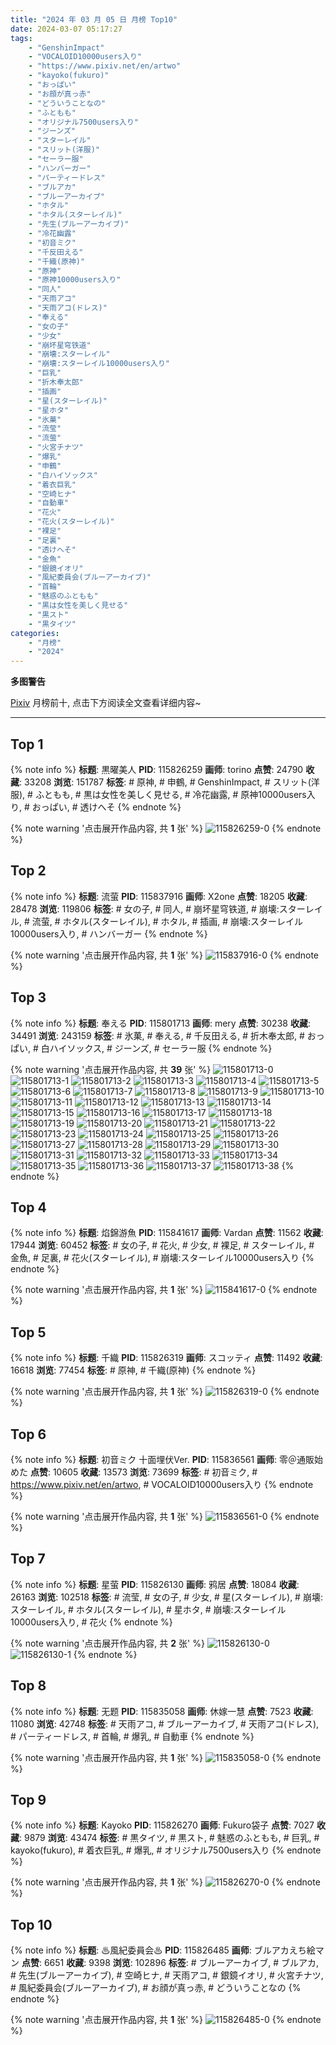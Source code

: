 ```yaml
---
title: "2024 年 03 月 05 日 月榜 Top10"
date: 2024-03-07 05:17:27
tags:
    - "GenshinImpact"
    - "VOCALOID10000users入り"
    - "https://www.pixiv.net/en/artwo"
    - "kayoko(fukuro)"
    - "おっぱい"
    - "お顔が真っ赤"
    - "どういうことなの"
    - "ふともも"
    - "オリジナル7500users入り"
    - "ジーンズ"
    - "スターレイル"
    - "スリット(洋服)"
    - "セーラー服"
    - "ハンバーガー"
    - "パーティードレス"
    - "ブルアカ"
    - "ブルーアーカイブ"
    - "ホタル"
    - "ホタル(スターレイル)"
    - "先生(ブルーアーカイブ)"
    - "冷花幽露"
    - "初音ミク"
    - "千反田える"
    - "千織(原神)"
    - "原神"
    - "原神10000users入り"
    - "同人"
    - "天雨アコ"
    - "天雨アコ(ドレス)"
    - "奉える"
    - "女の子"
    - "少女"
    - "崩坏星穹铁道"
    - "崩壊:スターレイル"
    - "崩壊:スターレイル10000users入り"
    - "巨乳"
    - "折木奉太郎"
    - "插画"
    - "星(スターレイル)"
    - "星ホタ"
    - "氷菓"
    - "流莹"
    - "流萤"
    - "火宮チナツ"
    - "爆乳"
    - "申鶴"
    - "白ハイソックス"
    - "着衣巨乳"
    - "空崎ヒナ"
    - "自動車"
    - "花火"
    - "花火(スターレイル)"
    - "裸足"
    - "足裏"
    - "透けへそ"
    - "金魚"
    - "銀鏡イオリ"
    - "風紀委員会(ブルーアーカイブ)"
    - "首輪"
    - "魅惑のふともも"
    - "黒は女性を美しく見せる"
    - "黒スト"
    - "黒タイツ"
categories:
    - "月榜"
    - "2024"
---
```


<i class="fa fa-triangle-exclamation"></i>**多图警告**<i class="fa fa-triangle-exclamation"></i>

[Pixiv](https://www.pixiv.net/) 月榜前十, 点击下方阅读全文查看详细内容~

<!-- more -->

---

## Top 1

{% note info %}
**标题**: 黒曜美人
**PID**: 115826259 **画师**: torino
**点赞**: 24790 **收藏**: 33208 **浏览**: 151787
**标签**: # 原神, # 申鶴, # GenshinImpact, # スリット(洋服), # ふともも, # 黒は女性を美しく見せる, # 冷花幽露, # 原神10000users入り, # おっぱい, # 透けへそ
{% endnote %}

{% note warning '点击展开作品内容, 共 **1** 张' %}
![115826259-0](https://i.pixiv.re/img-original/img/2024/02/07/01/14/46/115826259_p0.jpg)
{% endnote %}

## Top 2

{% note info %}
**标题**: 流萤
**PID**: 115837916 **画师**: X2one
**点赞**: 18205 **收藏**: 28478 **浏览**: 119806
**标签**: # 女の子, # 同人, # 崩坏星穹铁道, # 崩壊:スターレイル, # 流萤, # ホタル(スターレイル), # ホタル, # 插画, # 崩壊:スターレイル10000users入り, # ハンバーガー
{% endnote %}

{% note warning '点击展开作品内容, 共 **1** 张' %}
![115837916-0](https://i.pixiv.re/img-original/img/2024/02/07/13/39/01/115837916_p0.jpg)
{% endnote %}

## Top 3

{% note info %}
**标题**: 奉える
**PID**: 115801713 **画师**: mery
**点赞**: 30238 **收藏**: 34491 **浏览**: 243159
**标签**: # 氷菓, # 奉える, # 千反田える, # 折木奉太郎, # おっぱい, # 白ハイソックス, # ジーンズ, # セーラー服
{% endnote %}

{% note warning '点击展开作品内容, 共 **39** 张' %}
![115801713-0](https://i.pixiv.re/img-original/img/2024/02/06/01/00/10/115801713_p0.png)
![115801713-1](https://i.pixiv.re/img-original/img/2024/02/06/01/00/10/115801713_p1.png)
![115801713-2](https://i.pixiv.re/img-original/img/2024/02/06/01/00/10/115801713_p2.png)
![115801713-3](https://i.pixiv.re/img-original/img/2024/02/06/01/00/10/115801713_p3.png)
![115801713-4](https://i.pixiv.re/img-original/img/2024/02/06/01/00/10/115801713_p4.png)
![115801713-5](https://i.pixiv.re/img-original/img/2024/02/06/01/00/10/115801713_p5.png)
![115801713-6](https://i.pixiv.re/img-original/img/2024/02/06/01/00/10/115801713_p6.png)
![115801713-7](https://i.pixiv.re/img-original/img/2024/02/06/01/00/10/115801713_p7.png)
![115801713-8](https://i.pixiv.re/img-original/img/2024/02/06/01/00/10/115801713_p8.png)
![115801713-9](https://i.pixiv.re/img-original/img/2024/02/06/01/00/10/115801713_p9.png)
![115801713-10](https://i.pixiv.re/img-original/img/2024/02/06/01/00/10/115801713_p10.png)
![115801713-11](https://i.pixiv.re/img-original/img/2024/02/06/01/00/10/115801713_p11.png)
![115801713-12](https://i.pixiv.re/img-original/img/2024/02/06/01/00/10/115801713_p12.png)
![115801713-13](https://i.pixiv.re/img-original/img/2024/02/06/01/00/10/115801713_p13.png)
![115801713-14](https://i.pixiv.re/img-original/img/2024/02/06/01/00/10/115801713_p14.png)
![115801713-15](https://i.pixiv.re/img-original/img/2024/02/06/01/00/10/115801713_p15.png)
![115801713-16](https://i.pixiv.re/img-original/img/2024/02/06/01/00/10/115801713_p16.png)
![115801713-17](https://i.pixiv.re/img-original/img/2024/02/06/01/00/10/115801713_p17.png)
![115801713-18](https://i.pixiv.re/img-original/img/2024/02/06/01/00/10/115801713_p18.png)
![115801713-19](https://i.pixiv.re/img-original/img/2024/02/06/01/00/10/115801713_p19.png)
![115801713-20](https://i.pixiv.re/img-original/img/2024/02/06/01/00/10/115801713_p20.png)
![115801713-21](https://i.pixiv.re/img-original/img/2024/02/06/01/00/10/115801713_p21.png)
![115801713-22](https://i.pixiv.re/img-original/img/2024/02/06/01/00/10/115801713_p22.png)
![115801713-23](https://i.pixiv.re/img-original/img/2024/02/06/01/00/10/115801713_p23.png)
![115801713-24](https://i.pixiv.re/img-original/img/2024/02/06/01/00/10/115801713_p24.png)
![115801713-25](https://i.pixiv.re/img-original/img/2024/02/06/01/00/10/115801713_p25.png)
![115801713-26](https://i.pixiv.re/img-original/img/2024/02/06/01/00/10/115801713_p26.png)
![115801713-27](https://i.pixiv.re/img-original/img/2024/02/06/01/00/10/115801713_p27.png)
![115801713-28](https://i.pixiv.re/img-original/img/2024/02/06/01/00/10/115801713_p28.png)
![115801713-29](https://i.pixiv.re/img-original/img/2024/02/06/01/00/10/115801713_p29.png)
![115801713-30](https://i.pixiv.re/img-original/img/2024/02/06/01/00/10/115801713_p30.png)
![115801713-31](https://i.pixiv.re/img-original/img/2024/02/06/01/00/10/115801713_p31.png)
![115801713-32](https://i.pixiv.re/img-original/img/2024/02/06/01/00/10/115801713_p32.png)
![115801713-33](https://i.pixiv.re/img-original/img/2024/02/06/01/00/10/115801713_p33.png)
![115801713-34](https://i.pixiv.re/img-original/img/2024/02/06/01/00/10/115801713_p34.png)
![115801713-35](https://i.pixiv.re/img-original/img/2024/02/06/01/00/10/115801713_p35.png)
![115801713-36](https://i.pixiv.re/img-original/img/2024/02/06/01/00/10/115801713_p36.png)
![115801713-37](https://i.pixiv.re/img-original/img/2024/02/06/01/00/10/115801713_p37.png)
![115801713-38](https://i.pixiv.re/img-original/img/2024/02/06/01/00/10/115801713_p38.png)
{% endnote %}

## Top 4

{% note info %}
**标题**: 焰錦游魚
**PID**: 115841617 **画师**: Vardan
**点赞**: 11562 **收藏**: 17944 **浏览**: 60452
**标签**: # 女の子, # 花火, # 少女, # 裸足, # スターレイル, # 金魚, # 足裏, # 花火(スターレイル), # 崩壊:スターレイル10000users入り
{% endnote %}

{% note warning '点击展开作品内容, 共 **1** 张' %}
![115841617-0](https://i.pixiv.re/img-original/img/2024/02/07/17/40/08/115841617_p0.png)
{% endnote %}

## Top 5

{% note info %}
**标题**: 千織
**PID**: 115826319 **画师**: スコッティ
**点赞**: 11492 **收藏**: 16618 **浏览**: 77454
**标签**: # 原神, # 千織(原神)
{% endnote %}

{% note warning '点击展开作品内容, 共 **1** 张' %}
![115826319-0](https://i.pixiv.re/img-original/img/2024/02/07/00/00/37/115826319_p0.jpg)
{% endnote %}

## Top 6

{% note info %}
**标题**: 初音ミク 十面埋伏Ver.
**PID**: 115836561 **画师**: 零＠通販始めた
**点赞**: 10605 **收藏**: 13573 **浏览**: 73699
**标签**: # 初音ミク, # https://www.pixiv.net/en/artwo, # VOCALOID10000users入り
{% endnote %}

{% note warning '点击展开作品内容, 共 **1** 张' %}
![115836561-0](https://i.pixiv.re/img-original/img/2024/02/07/12/04/37/115836561_p0.jpg)
{% endnote %}

## Top 7

{% note info %}
**标题**: 星萤
**PID**: 115826130 **画师**: 鸦居
**点赞**: 18084 **收藏**: 26163 **浏览**: 102518
**标签**: # 流莹, # 女の子, # 少女, # 星(スターレイル), # 崩壊:スターレイル, # ホタル(スターレイル), # 星ホタ, # 崩壊:スターレイル10000users入り, # 花火
{% endnote %}

{% note warning '点击展开作品内容, 共 **2** 张' %}
![115826130-0](https://i.pixiv.re/img-original/img/2024/02/06/23/57/56/115826130_p0.jpg)
![115826130-1](https://i.pixiv.re/img-original/img/2024/02/06/23/57/56/115826130_p1.jpg)
{% endnote %}

## Top 8

{% note info %}
**标题**: 无题
**PID**: 115835058 **画师**: 休嫁一慧
**点赞**: 7523 **收藏**: 11080 **浏览**: 42748
**标签**: # 天雨アコ, # ブルーアーカイブ, # 天雨アコ(ドレス), # パーティードレス, # 首輪, # 爆乳, # 自動車
{% endnote %}

{% note warning '点击展开作品内容, 共 **1** 张' %}
![115835058-0](https://i.pixiv.re/img-original/img/2024/02/07/10/23/17/115835058_p0.png)
{% endnote %}

## Top 9

{% note info %}
**标题**: Kayoko
**PID**: 115826270 **画师**: Fukuro袋子
**点赞**: 7027 **收藏**: 9879 **浏览**: 43474
**标签**: # 黒タイツ, # 黒スト, # 魅惑のふともも, # 巨乳, # kayoko(fukuro), # 着衣巨乳, # 爆乳, # オリジナル7500users入り
{% endnote %}

{% note warning '点击展开作品内容, 共 **1** 张' %}
![115826270-0](https://i.pixiv.re/img-original/img/2024/02/07/00/00/20/115826270_p0.jpg)
{% endnote %}

## Top 10

{% note info %}
**标题**: ♨風紀委員会♨
**PID**: 115826485 **画师**: ブルアカえち絵マン
**点赞**: 6651 **收藏**: 9398 **浏览**: 102896
**标签**: # ブルーアーカイブ, # ブルアカ, # 先生(ブルーアーカイブ), # 空崎ヒナ, # 天雨アコ, # 銀鏡イオリ, # 火宮チナツ, # 風紀委員会(ブルーアーカイブ), # お顔が真っ赤, # どういうことなの
{% endnote %}

{% note warning '点击展开作品内容, 共 **1** 张' %}
![115826485-0](https://i.pixiv.re/img-original/img/2024/02/07/00/02/08/115826485_p0.jpg)
{% endnote %}

